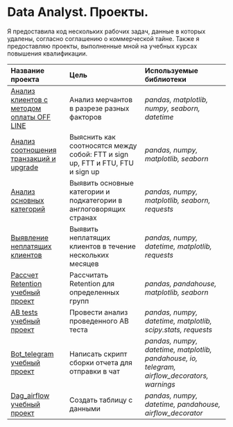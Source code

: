 # Data Analyst. Проекты.

Я предоставила код нескольких рабочих задач, данные в которых удалены, согласно соглашению о коммерческой тайне.
Также я предоставляю проекты, выполненные мной на учебных курсах повышения квалификации.

| Название проекта | Цель | Используемые библиотеки | 
| :---------------------- | :---------------------- | :---------------------- |
| [Анализ клиентов с методом оплаты OFF LINE](analisys_of_OFFLINE_PM) | Анализ мерчантов в разрезе разных факторов | *pandas, matplotlib, numpy, seaborn, datetime* |
| [Анализ соотношения транзакций и upgrade](analysis_of_FTT_vs_FTU) | Выяснить как соотносятся между собой: FTT и sign up, FTT и FTU, FTU и sign up | *pandas, numpy, matplotlib, seaborn* |
| [Анализ основных категорий](analysis_of_major_categories) | Выявить основные категории и подкатегории в англоговорящих странах | *pandas, numpy, matplotlib, seaborn, requests* | 
| [Выявление неплатящих клиентов](clients_who_didnt_pay) | Выявить неплатящих клиентов в течение нескольких месяцев | *pandas, numpy, datetime, matplotlib, requests* |
| [Рассчет Retention учебный проект](study_project_retention) | Рассчитать Retention для определенных групп | *pandas, pandahouse, matplotlib, seaborn* |
| [AB tests учебный проект](study_project_AB_test) | Провести анализ проведенного AB теста | *pandas, numpy, datetime, matplotlib, scipy.stats, requests* |
| [Bot_telegram учебный проект](study_project_bot_telegramm) | Написать скрипт сборки отчета для отправки в чат | *pandas, numpy, datetime, matplotlib, pandahouse, io, telegram, airflow_decorators, warnings* |
[Dag_airflow учебный проект](study_project_dag_airflow) | Создать таблицу с данными | *pandas, numpy, datetime,  pandahouse,  airflow_decorator* |

